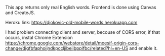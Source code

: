 This app returns only real English words.
Frontend is done using Canvas and CreateJS.

Heroku link: https://djokovic-old-mobile-words.herokuapp.com

I had problem connecting client and server, becouse of CORS error, if that occurs, instal Chrome Extension 
https://chrome.google.com/webstore/detail/moesif-origin-cors-change/digfbfaphojjndkpccljibejjbppifbc/related?hl=en-US
and enable it.